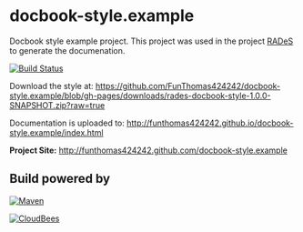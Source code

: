 docbook-style.example
=====================

Docbook style example project.
This project was used in the project [RADeS](https://github.com/FunThomas424242/RADeS) to generate the documenation.

[![Build Status](https://travis-ci.org/FunThomas424242/docbook-style.example.svg?branch=master)](https://travis-ci.org/FunThomas424242/docbook-style.example)

Download the style at: https://github.com/FunThomas424242/docbook-style.example/blob/gh-pages/downloads/rades-docbook-style-1.0.0-SNAPSHOT.zip?raw=true

Documentation is uploaded to: http://funthomas424242.github.io/docbook-style.example/index.html

**Project Site:** http://funthomas424242.github.com/docbook-style.example


Build powered by
----------------

[![Maven](http://maven.apache.org/images/logos/maven-feather.png)](http://maven.apache.org)

[![CloudBees](http://web-static-cloudfront.s3.amazonaws.com/images/badges/BuiltOnDEV.png)](http://cloudbees.com)

